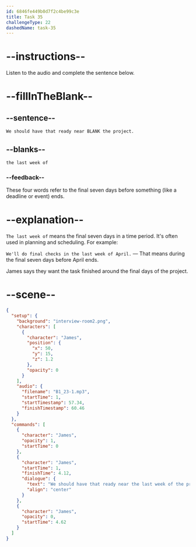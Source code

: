 ```yaml
---
id: 6846fe449b0d7f2c4be99c3e
title: Task 35
challengeType: 22
dashedName: task-35
---
```


<!-- (audio) James: We should have that ready near the last week of the project. -->

# --instructions--

Listen to the audio and complete the sentence below.

# --fillInTheBlank--

## --sentence--

`We should have that ready near BLANK the project.`

## --blanks--

`the last week of`

### --feedback--

These four words refer to the final seven days before something (like a deadline or event) ends.

# --explanation--

`The last week of` means the final seven days in a time period. It's often used in planning and scheduling. For example:

`We'll do final checks in the last week of April.` — That means during the final seven days before April ends.

James says they want the task finished around the final days of the project.

# --scene--

```json
{
  "setup": {
    "background": "interview-room2.png",
    "characters": [
      {
        "character": "James",
        "position": {
          "x": 50,
          "y": 15,
          "z": 1.2
        },
        "opacity": 0
      }
    ],
    "audio": {
      "filename": "B1_23-1.mp3",
      "startTime": 1,
      "startTimestamp": 57.34,
      "finishTimestamp": 60.46
    }
  },
  "commands": [
    {
      "character": "James",
      "opacity": 1,
      "startTime": 0
    },
    {
      "character": "James",
      "startTime": 1,
      "finishTime": 4.12,
      "dialogue": {
        "text": "We should have that ready near the last week of the project.",
        "align": "center"
      }
    },
    {
      "character": "James",
      "opacity": 0,
      "startTime": 4.62
    }
  ]
}
```
